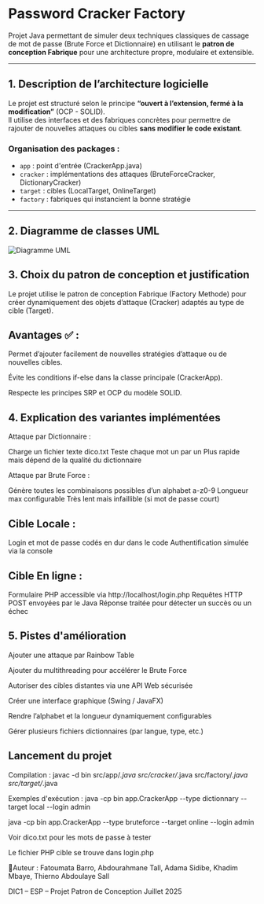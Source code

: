 # Password Cracker Factory

Projet Java permettant de simuler deux techniques classiques de cassage de mot de passe (Brute Force et Dictionnaire) en utilisant le **patron de conception Fabrique** pour une architecture propre, modulaire et extensible.

---

## 1. Description de l’architecture logicielle

Le projet est structuré selon le principe **“ouvert à l’extension, fermé à la modification”** (OCP - SOLID).  
Il utilise des interfaces et des fabriques concrètes pour permettre de rajouter de nouvelles attaques ou cibles **sans modifier le code existant**.

### Organisation des packages :

- `app` : point d'entrée (CrackerApp.java)
- `cracker` : implémentations des attaques (BruteForceCracker, DictionaryCracker)
- `target` : cibles (LocalTarget, OnlineTarget)
- `factory` : fabriques qui instancient la bonne stratégie

---

## 2. Diagramme de classes UML

![Diagramme UML](docs/uml.png)

## 3. Choix du patron de conception et justification

Le projet utilise le patron de conception Fabrique (Factory Methode) pour créer dynamiquement des objets d’attaque (Cracker) adaptés au type de cible (Target).

## Avantages ✅ :
Permet d’ajouter facilement de nouvelles stratégies d’attaque ou de nouvelles cibles.

Évite les conditions if-else dans la classe principale (CrackerApp).

Respecte les principes SRP et OCP du modèle SOLID.

## 4. Explication des variantes implémentées

 Attaque par Dictionnaire :
 
Charge un fichier texte dico.txt
Teste chaque mot un par un
Plus rapide mais dépend de la qualité du dictionnaire
 
 Attaque par Brute Force :
 
Génère toutes les combinaisons possibles d’un alphabet a-z0-9
Longueur max configurable
Très lent mais infaillible (si mot de passe court)

## Cible Locale :
Login et mot de passe codés en dur dans le code
Authentification simulée via la console

## Cible En ligne :
Formulaire PHP accessible via http://localhost/login.php
Requêtes HTTP POST envoyées par le Java
Réponse traitée pour détecter un succès ou un échec

## 5. Pistes d'amélioration

Ajouter une attaque par Rainbow Table

Ajouter du multithreading pour accélérer le Brute Force

Autoriser des cibles distantes via une API Web sécurisée

Créer une interface graphique (Swing / JavaFX)

Rendre l’alphabet et la longueur dynamiquement configurables

Gérer plusieurs fichiers dictionnaires (par langue, type, etc.)

## Lancement du projet
Compilation :
javac -d bin src/app/*.java src/cracker/*.java src/factory/*.java src/target/*.java

Exemples d'exécution :
java -cp bin app.CrackerApp --type dictionnary --target local --login admin

java -cp bin app.CrackerApp --type bruteforce --target online --login admin

Voir dico.txt pour les mots de passe à tester

Le fichier PHP cible se trouve dans login.php

👩Auteur :
Fatoumata Barro, Abdourahmane Tall, Adama Sidibe, Khadim Mbaye, Thierno Abdoulaye Sall

DIC1 – ESP – Projet Patron de Conception
Juillet 2025
